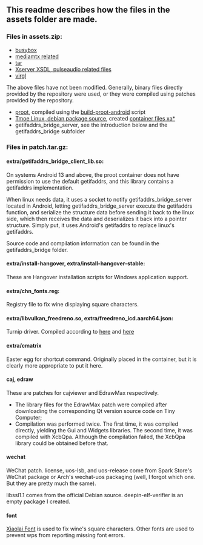 ## This readme describes how the files in the assets folder are made.

### Files in assets.zip:

- [busybox](https://github.com/meefik/busybox)
- [mediamtx related](https://github.com/bluenviron/mediamtx)
- [tar](https://github.com/Rprop/tar-android-static)
- [Xserver XSDL, pulseaudio related files](https://github.com/pelya/commandergenius/tree/sdl_android/project/jni/application/xserver)
- [virgl](https://github.com/termux/termux-packages/tree/master/x11-packages/virglrenderer-android)

The above files have not been modified.
Generally, binary files directly provided by the repository were used, or they were compiled using patches provided by the repository.

- [proot](https://github.com/Cateners/proot), compiled using the [build-proot-android](https://github.com/green-green-avk/build-proot-android) script
- [Tmoe Linux, debian package source](https://github.com/2moe/tmoe), created [container files xa*](build-tiny-rootfs.md)
- getifaddrs_bridge_server, see the introduction below and the getifaddrs_bridge subfolder

### Files in patch.tar.gz:

#### extra/getifaddrs_bridge_client_lib.so:

On systems Android 13 and above, the proot container does not have permission to use the default getifaddrs, and this library contains a getifaddrs implementation.

When linux needs data, it uses a socket to notify getifaddrs_bridge_server located in Android, letting getifaddrs_bridge_server execute the getifaddrs function, and serialize the structure data before sending it back to the linux side, which then receives the data and deserializes it back into a pointer structure. Simply put, it uses Android's getifaddrs to replace linux's getifaddrs.

Source code and compilation information can be found in the getifaddrs_bridge folder.

#### extra/install-hangover, extra/install-hangover-stable:

These are Hangover installation scripts for Windows application support.

#### extra/chn_fonts.reg:

Registry file to fix wine displaying square characters.

#### extra/libvulkan_freedreno.so, extra/freedreno_icd.aarch64.json:

Turnip driver. Compiled according to [here](https://github.com/xDoge26/proot-setup/issues/26#issuecomment-1712404849) and [here](https://github.com/MastaG/mesa-turnip-ppa)

#### extra/cmatrix

Easter egg for shortcut command. Originally placed in the container, but it is clearly more appropriate to put it here.

#### caj, edraw

These are patches for cajviewer and EdrawMax respectively.

- The library files for the EdrawMax patch were compiled after downloading the corresponding Qt version source code on Tiny Computer;
- Compilation was performed twice. The first time, it was compiled directly, yielding the Gui and Widgets libraries. The second time, it was compiled with XcbQpa. Although the compilation failed, the XcbQpa library could be obtained before that.

#### wechat

WeChat patch. license, uos-lsb, and uos-release come from Spark Store's WeChat package or Arch's wechat-uos packaging (well, I forgot which one. But they are pretty much the same).

libssl1.1 comes from the official Debian source. deepin-elf-verifier is an empty package I created.

#### font

[Xiaolai Font](https://github.com/lxgw/kose-font) is used to fix wine's square characters.
Other fonts are used to prevent wps from reporting missing font errors.
